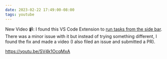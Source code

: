 ```yaml
---
date: 2023-02-22 17:49:00-08:00
tags: youtube
---
```


New Video 📹: I found this VS Code Extension to [run tasks from the side bar](https://marketplace.visualstudio.com/items?itemName=spmeesseman.vscode-taskexplorer). There was a minor issue with it but instead of trying something different, I found the fix and made a video (I also filed an issue and submitted a PR).

https://youtu.be/SV4k1OcqMxA